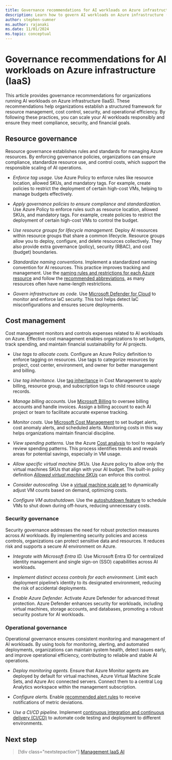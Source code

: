 ```yaml
---
title: Governance recommendations for AI workloads on Azure infrastructure (IaaS)
description: Learn how to govern AI workloads on Azure infrastructure (IaaS).
author: stephen-sumner
ms.author: rajanaki
ms.date: 11/01/2024
ms.topic: conceptual
---
```


# Governance recommendations for AI workloads on Azure infrastructure (IaaS)

This article provides governance recommendations for organizations running AI workloads on Azure infrastructure (IaaS). These recommendations help organizations establish a structured framework for resource management, cost control, security, and operational efficiency. By following these practices, you can scale your AI workloads responsibly and ensure they meet compliance, security, and financial goals.

## Resource governance

Resource governance establishes rules and standards for managing Azure resources. By enforcing governance policies, organizations can ensure compliance, standardize resource use, and control costs, which support the responsible scaling of AI operations.

- *Enforce tag usage.* Use Azure Policy to enforce rules like resource location, allowed SKUs, and mandatory tags. For example, create policies to restrict the deployment of certain high-cost VMs, helping to manage budgets effectively.

- *Apply governance policies to ensure compliance and standardization.* Use Azure Policy to enforce rules such as resource location, allowed SKUs, and mandatory tags. For example, create policies to restrict the deployment of certain high-cost VMs to control the budget.

- *Use resource groups for lifecycle management.* Deploy AI resources within resource groups that share a common lifecycle. Resource groups allow you to deploy, configure, and delete resources collectively. They also provide extra governance (policy), security (RBAC), and cost (budget) boundaries.

- *Standardize naming conventions.* Implement a standardized naming convention for AI resources. This practice improves tracking and management. Use the [naming rules and restrictions for each Azure resource](/azure/azure-resource-manager/management/resource-name-rules) and follow the [recommended abbreviations](/azure/cloud-adoption-framework/ready/azure-best-practices/resource-abbreviations), as many resources often have name-length restrictions.

- *Govern infrastructure as code.* Use [Microsoft Defender for Cloud](/azure/defender-for-cloud/defender-for-devops-introduction) to monitor and enforce IaC security. This tool helps detect IaC misconfigurations and ensures secure deployments.

## Cost management

Cost management monitors and controls expenses related to AI workloads on Azure. Effective cost management enables organizations to set budgets, track spending, and maintain financial sustainability for AI projects.

- *Use tags to allocate costs.* Configure an Azure Policy definition to enforce tagging on resources. Use tags to categorize resources by project, cost center, environment, and owner for better management and billing.

- *Use tag inheritance.* Use [tag inheritance](/azure/cost-management-billing/costs/enable-tag-inheritance) in Cost Management to apply billing, resource group, and subscription tags to child resource usage records.

- *Manage billing accounts.* Use [Microsoft Billing](/azure/cost-management-billing/cost-management-billing-overview) to oversee billing accounts and handle invoices. Assign a billing account to each AI project or team to facilitate accurate expense tracking.

- *Monitor costs.* Use [Microsoft Cost Management](/azure/cost-management-billing/costs/overview-cost-management#monitor-costs-with-alerts) to set budget alerts, cost anomaly alerts, and scheduled alerts. Monitoring costs in this way helps organizations maintain financial discipline.

- *View spending patterns.* Use the Azure [Cost analysis](/azure/cost-management-billing/costs/quick-acm-cost-analysis) to tool to regularly review spending patterns. This process identifies trends and reveals areas for potential savings, especially in VM usage.

- *Allow specific virtual machine SKUs.* Use Azure policy to allow only the virtual machines SKUs that align with your AI budget. The built-in policy definition [*Allowed virtual machine SKUs*](https://ms.portal.azure.com/#view/Microsoft_Azure_Policy/PolicyDetailBlade/definitionId/%2Fproviders%2FMicrosoft.Authorization%2FpolicyDefinitions%2Fcccc23c7-8427-4f53-ad12-b6a63eb452b3) can enforce this control.

- *Consider autoscaling.* Use a [virtual machine scale set](/azure/virtual-machine-scale-sets/overview) to dynamically adjust VM counts based on demand, optimizing costs.

- *Configure VM autoshutdown.* Use the [autoshutdown feature](/azure/virtual-machines/auto-shutdown-vm) to schedule VMs to shut down during off-hours, reducing unnecessary costs.

### Security governance

Security governance addresses the need for robust protection measures across AI workloads. By implementing security policies and access controls, organizations can protect sensitive data and resources. It reduces risk and supports a secure AI environment on Azure.

- *Integrate with Microsoft Entra ID.* Use Microsoft Entra ID for centralized identity management and single sign-on (SSO) capabilities across AI workloads.

- *Implement distinct access controls for each environment.* Limit each deployment pipeline’s identity to its designated environment, reducing the risk of accidental deployments.

- *Enable Azure Defender.* Activate Azure Defender for advanced threat protection. Azure Defender enhances security for workloads, including virtual machines, storage accounts, and databases, promoting a robust security posture for AI workloads.

### Operational governance

Operational governance ensures consistent monitoring and management of AI workloads. By using tools for monitoring, alerting, and automated deployments, organizations can maintain system health, detect issues early, and improve operational efficiency, contributing to reliable and stable AI operations.

- *Deploy monitoring agents.* Ensure that Azure Monitor agents are deployed by default for virtual machines, Azure Virtual Machine Scale Sets, and Azure Arc connected servers. Connect them to a central Log Analytics workspace within the management subscription.

- *Configure alerts.* Enable [recommended alert rules](/azure/azure-monitor/best-practices-vm) to receive notifications of metric deviations.

- *Use a CI/CD pipeline.* Implement [continuous integration and continuous delivery (CI/CD)](/azure/cloud-adoption-framework/ready/considerations/devops-principles-and-practices#define-your-devops-framework) to automate code testing and deployment to different environments.

## Next step

> [!div class="nextstepaction"]
> [Management IaaS AI](./management.md)
